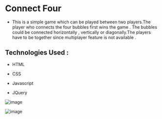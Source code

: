 # Connect Four

- This is a simple game which can be played between two players.The player who connects the four bubbles first wins the game . The bubbles could be connected horizontally , vertically or diagonally.The players have to be together since multiplayer feature is not available .

## Technologies Used :

- HTML

- CSS

- Javascript

- JQuery

![image](https://github.com/anmol957/web_dev_projects/assets/61040390/ea6b85aa-30d1-49d4-8980-fb9324333477)

![image](https://github.com/anmol957/web_dev_projects/assets/61040390/c3c31422-39d1-48d4-b04d-9eca07068a49)
